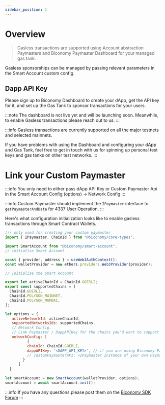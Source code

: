 ```yaml
---
sidebar_position: 1
---
```


# Overview

> Gasless transactions are supported using Account abstraction Paymasters and Biconomy Paymaster Dashboard for your managed gas tank.

Gasless sponsorships can be managed by passing relevant parameters in the Smart Account custom config.

## Dapp API Key

Please sign up to Biconomy Dashboard to create your dApp, get the API key for it, and set up the Gas Tank to sponsor transactions for your users.

:::note
The dashboard is not live yet and will be launching soon. Meanwhile, to enable Gasless transactions please reach out to us.
:::

:::info
Gasless transactions are currently supported on all the major testnets and selected mainnets.

If you have problems with using the Dashboard and configuring your dApp and Gas Tank, feel free to get in touch with us for spinning up personal test keys and gas tanks on other test networks.
:::

# Link your Custom Paymaster

:::info
You only need to either pass dApp API Key or Custom Paymaster Api in the Smart Account Config (options) -> Network  Config
:::

:::info
Custom Paymaster should implement the `IPaymaster` interface to `getPaymasterAndData` for 4337 User Operation.
:::

Here's what configuration initialization looks like to enable gasless transactions through Smart Contract Wallets. 

```js
/// only used for creating your custom paymaster 
import { IPaymaster, ChainId } from "@biconomy/core-types";

import SmartAccount from "@biconomy/smart-account";
// initialise Smart Account

const { provider, address } = useWeb3AuthContext();
const walletProvider = new ethers.providers.Web3Provider(provider);

// Initialize the Smart Account

export let activeChainId = ChainId.GOERLI;
export const supportedChains = [
  ChainId.GOERLI,
  ChainId.POLYGON_MAINNET,
  ChainId.POLYGON_MUMBAI,
];

let options = {
   activeNetworkId: activeChainId,
   supportedNetworksIds: supportedChains,
   // Network Config. 
   // Link Paymaster / DappAPIKey for the chains you'd want to support Gasless transactions on
   networkConfig: [
          {
          chainId: ChainId.GOERLI,
          dappAPIKey: '<DAPP_API_KEY>', // if you are using Biconomy Paymaster configured from a Dashboard 
          // customPaymasterAPI: <IPaymaster Instance of your own Paymaster>
        }
      ]
  }
  
let smartAccount = new SmartAccount(walletProvider, options);
smartAccount = await smartAccount.init();
```

:::info
If you have any questions please post them on the [Biconomy SDK Forum](https://forum.biconomy.io/)
:::
